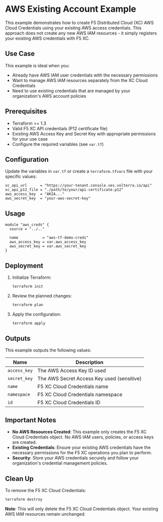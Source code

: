 # AWS Existing Account Example

This example demonstrates how to create F5 Distributed Cloud (XC) AWS Cloud Credentials using your existing AWS access credentials. This approach does not create any new AWS IAM resources - it simply registers your existing AWS credentials with F5 XC.

## Use Case

This example is ideal when you:

- Already have AWS IAM user credentials with the necessary permissions
- Want to manage AWS IAM resources separately from the XC Cloud Credentials
- Need to use existing credentials that are managed by your organization's AWS account policies

## Prerequisites

- Terraform >= 1.3
- Valid F5 XC API credentials (P12 certificate file)
- Existing AWS Access Key and Secret Key with appropriate permissions for your use case
- Configure the required variables (see `var.tf`)

## Configuration

Update the variables in `var.tf` or create a `terraform.tfvars` file with your specific values:

```hcl
xc_api_url      = "https://your-tenant.console.ves.volterra.io/api"
xc_api_p12_file = "./path/to/your/api-certificate.p12"
aws_access_key  = "AKIA..."
aws_secret_key  = "your-aws-secret-key"
```

## Usage

```hcl
module "aws_creds" {
  source = "../.."

  name           = "aws-tf-demo-creds"
  aws_access_key = var.aws_access_key
  aws_secret_key = var.aws_secret_key
}
```

## Deployment

1. Initialize Terraform:
   ```bash
   terraform init
   ```

2. Review the planned changes:
   ```bash
   terraform plan
   ```

3. Apply the configuration:
   ```bash
   terraform apply
   ```

## Outputs

This example outputs the following values:

| Name         | Description                                |
| ------------ | ------------------------------------------ |
| `access_key` | The AWS Access Key ID used                 |
| `secret_key` | The AWS Secret Access Key used (sensitive) |
| `name`       | F5 XC Cloud Credentials name               |
| `namespace`  | F5 XC Cloud Credentials namespace          |
| `id`         | F5 XC Cloud Credentials ID                 |

## Important Notes

- **No AWS Resources Created**: This example only creates the F5 XC Cloud Credentials object. No AWS IAM users, policies, or access keys are created.
- **Existing Credentials**: Ensure your existing AWS credentials have the necessary permissions for the F5 XC operations you plan to perform.
- **Security**: Store your AWS credentials securely and follow your organization's credential management policies.

## Clean Up

To remove the F5 XC Cloud Credentials:

```bash
terraform destroy
```

**Note**: This will only delete the F5 XC Cloud Credentials object. Your existing AWS IAM resources remain unchanged.